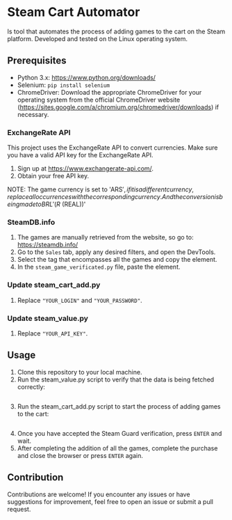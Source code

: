 # Steam Cart Automator

Is tool that automates the process of adding games to the cart on the Steam platform.
Developed and tested on the Linux operating system.

## Prerequisites

- Python 3.x: https://www.python.org/downloads/
- Selenium: `pip install selenium`
- ChromeDriver: Download the appropriate ChromeDriver for your operating system from the official ChromeDriver website (https://sites.google.com/a/chromium.org/chromedriver/downloads) if necessary.

### ExchangeRate API

This project uses the ExchangeRate API to convert currencies. Make sure you have a valid API key for the ExchangeRate API.

1. Sign up at https://www.exchangerate-api.com/.
2. Obtain your free API key.

NOTE: The game currency is set to 'ARS$', if it is a different currency, replace all occurrences with the corresponding currency. And the conversion is being made to BRL '(R$ (REAL))'

### SteamDB.info

1. The games are manually retrieved from the website, so go to: https://steamdb.info/
2. Go to the `Sales` tab, apply any desired filters, and open the DevTools.
3. Select the <tbody> tag that encompasses all the games and copy the element.
4. In the `steam_game_verificated.py` file, paste the element.

### Update steam_cart_add.py
1. Replace `"YOUR_LOGIN"` and `"YOUR_PASSWORD"`.

### Update steam_value.py
1. Replace `"YOUR_API_KEY"`.

## Usage

1. Clone this repository to your local machine.
2. Run the steam_value.py script to verify that the data is being fetched correctly:
    ```bash python3 steam_value.py
3. Run the steam_cart_add.py script to start the process of adding games to the cart:
    ```bash python3 steam_cart_add.py
4. Once you have accepted the Steam Guard verification, press `ENTER` and wait.
5. After completing the addition of all the games, complete the purchase and close the browser or press `ENTER` again.

## Contribution

Contributions are welcome! If you encounter any issues or have suggestions for improvement, feel free to open an issue or submit a pull request.




